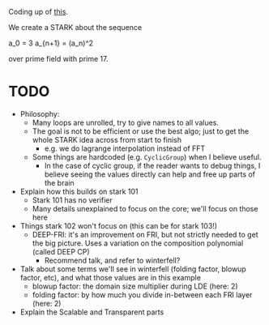 Coding up of [this](https://blog.lambdaclass.com/diving-deep-fri/).

We create a STARK about the sequence

a_0 = 3
a_{n+1} = (a_n)^2

over prime field with prime 17.


# TODO
+ Philosophy: 
    + Many loops are unrolled, try to give names to all values.
    + The goal is not to be efficient or use the best algo; just to get the whole STARK idea across from start to finish
        + e.g. we do lagrange interpolation instead of FFT
    + Some things are hardcoded (e.g. `CyclicGroup`) when I believe useful.
        + In the case of cyclic group, if the reader wants to debug things, I
          believe seeing the values directly can help and free up parts of the
          brain
+ Explain how this builds on stark 101
    + Stark 101 has no verifier
    + Many details unexplained to focus on the core; we'll focus on those here
+ Things stark 102 won't focus on (this can be for stark 103!)
    + DEEP-FRI: it's an improvement on FRI, but not strictly needed to get the
      big picture. Uses a variation on the composition polynomial (called DEEP
      CP)
        + Recommend talk, and refer to winterfell?
+ Talk about some terms we'll see in winterfell (folding factor, blowup factor, etc), and what those values are in this example
    + blowup factor: the domain size multiplier during LDE (here: 2)
    + folding factor: by how much you divide in-between each FRI layer (here: 2)
+ Explain the Scalable and Transparent parts
